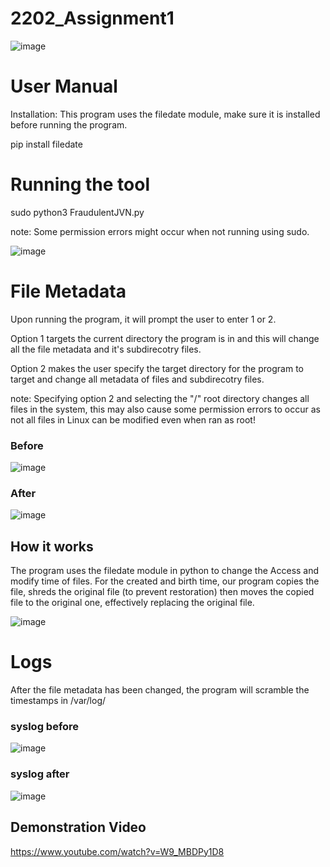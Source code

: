 # 2202_Assignment1

![image](https://user-images.githubusercontent.com/94280261/196103466-61a045df-fdfc-478f-86da-a6a4f2497bcd.png)


# User Manual

Installation:
This program uses the filedate module, make sure it is installed before running the program.

pip install filedate

# Running the tool

sudo python3 FraudulentJVN.py

note: Some permission errors might occur when not running using sudo.

![image](https://user-images.githubusercontent.com/94280261/199173220-6bf3f4d1-a323-4d1d-bc73-66c0484c6fbc.png)


# File Metadata

Upon running the program, it will prompt the user to enter 1 or 2.

Option 1 targets the current directory the program is in and this will change all the file metadata and it's subdirecotry files.

Option 2 makes the user specify the target directory for the program to target and change all metadata of files and subdirecotry files.

note: Specifying option 2 and selecting the "/" root directory changes all files in the system, this may also cause some permission errors to occur as not all files in Linux can be modified even when ran as root!

### Before
![image](https://user-images.githubusercontent.com/94280261/199173378-7a2338bf-4701-4150-aec6-b6838b922bc7.png)

### After
![image](https://user-images.githubusercontent.com/94280261/199173391-fd024cdc-bc15-4e7e-9553-c97cdb12ae20.png)

## How it works

The program uses the filedate module in python to change the Access and modify time of files.
For the created and birth time, our program copies the file, shreds the original file (to prevent restoration) then moves the copied file to the original one, effectively replacing the original file.

![image](https://user-images.githubusercontent.com/94280261/199173489-5c28073f-744d-488e-bad1-1c9f295be482.png)

# Logs

After the file metadata has been changed, the program will scramble the timestamps in /var/log/

### syslog before
![image](https://user-images.githubusercontent.com/94280261/199173604-816d0b42-bf0e-4e49-80d3-9c64172c9297.png)

### syslog after
![image](https://user-images.githubusercontent.com/94280261/199173622-88148c66-b6c3-4b4b-b53b-048cb6e0e861.png)

## Demonstration Video
https://www.youtube.com/watch?v=W9_MBDPy1D8
